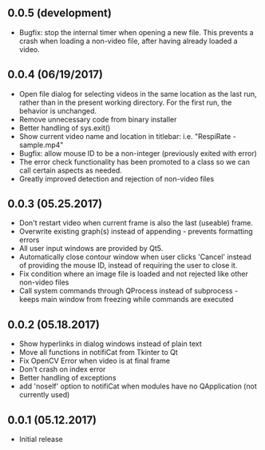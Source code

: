 ## 0.0.5 (development)
 * Bugfix: stop the internal timer when opening a new file. This prevents a
    crash when loading a non-video file, after having already loaded a video.

## 0.0.4 (06/19/2017)
 * Open file dialog for selecting videos in the same location as the last run,
    rather than in the present working directory. For the first run, the
    behavior is unchanged.
 * Remove unnecessary code from binary installer
 * Better handling of sys.exit()
 * Show current video name and location in titlebar: i.e. "RespiRate - sample.mp4"
 * Bugfix: allow mouse ID to be a non-integer (previously exited with error)
 * The error check functionality has been promoted to a class so we can call
     certain aspects as needed.
 * Greatly improved detection and rejection of non-video files

## 0.0.3 (05.25.2017)
 * Don't restart video when current frame is also the last (useable) frame.
 * Overwrite existing graph(s) instead of appending - prevents formatting errors
 * All user input windows are provided by Qt5.
 * Automatically close contour window when user clicks 'Cancel' instead of
    providing the mouse ID, instead of requiring the user to close it.
 * Fix condition where an image file is loaded and not rejected like other
    non-video files
 * Call system commands through QProcess instead of subprocess - keeps main
    window from freezing while commands are executed

## 0.0.2 (05.18.2017)
 * Show hyperlinks in dialog windows instead of plain text
 * Move all functions in notifiCat from Tkinter to Qt
 * Fix OpenCV Error when video is at final frame
 * Don't crash on index error
 * Better handling of exceptions
 * add 'noself' option to notifiCat when modules have no QApplication (not currently used)

## 0.0.1 (05.12.2017)
 * Initial release
